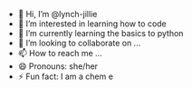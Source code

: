 - 👋 Hi, I’m @lynch-jillie
- 👀 I’m interested in learning how to code
- 🌱 I’m currently learning the basics to python
- 💞️ I’m looking to collaborate on ...
- 📫 How to reach me ...
- 😄 Pronouns: she/her
- ⚡ Fun fact: I am a chem e 

<!---
lynch-jillie/lynch-jillie is a ✨ special ✨ repository because its `README.md` (this file) appears on your GitHub profile.
You can click the Preview link to take a look at your changes.
--->
